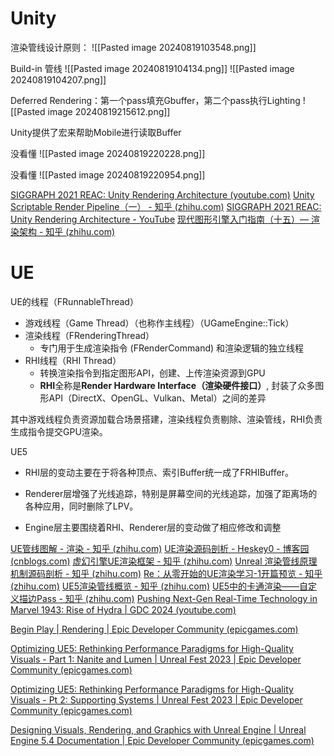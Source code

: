 

# Unity

渲染管线设计原则：
![[Pasted image 20240819103548.png]]

Build-in 管线
![[Pasted image 20240819104134.png]]
![[Pasted image 20240819104207.png]] 

Deferred Rendering：第一个pass填充Gbuffer，第二个pass执行Lighting
![[Pasted image 20240819215612.png]]

Unity提供了宏来帮助Mobile进行读取Buffer

没看懂
![[Pasted image 20240819220228.png]]

没看懂
![[Pasted image 20240819220954.png]]


[SIGGRAPH 2021 REAC: Unity Rendering Architecture (youtube.com)](https://www.youtube.com/watch?v=6LzcXPIWUbc)
[Unity Scriptable Render Pipeline（一） - 知乎 (zhihu.com)](https://zhuanlan.zhihu.com/p/460780649)
[SIGGRAPH 2021 REAC: Unity Rendering Architecture - YouTube](https://www.youtube.com/watch?v=6LzcXPIWUbc)
[现代图形引擎入门指南（十五）— 渲染架构 - 知乎 (zhihu.com)](https://zhuanlan.zhihu.com/p/659774241)

# UE


UE的线程（FRunnableThread）

- 游戏线程（Game Thread）（也称作主线程）（UGameEngine::Tick）
- 渲染线程（FRenderingThread）
    - 专门用于生成渲染指令 (FRenderCommand) 和渲染逻辑的独立线程
- RHI线程（RHI Thread）
    - 转换渲染指令到指定图形API，创建、上传渲染资源到GPU
    - **RHI**全称是**Render Hardware Interface（渲染硬件接口）**, 封装了众多图形API（DirectX、OpenGL、Vulkan、Metal）之间的差异

其中游戏线程负责资源加载合场景搭建，渲染线程负责剔除、渲染管线，RHI负责生成指令提交GPU渲染。

UE5
- RHI层的变动主要在于将各种顶点、索引Buffer统一成了FRHIBuffer。
    
- Renderer层增强了光线追踪，特别是屏幕空间的光线追踪，加强了距离场的各种应用，同时删除了LPV。
    
- Engine层主要围绕着RHI、Renderer层的变动做了相应修改和调整







[UE管线图解 - 渲染 - 知乎 (zhihu.com)](https://zhuanlan.zhihu.com/p/640554450)
[UE渲染源码剖析 - Heskey0 - 博客园 (cnblogs.com)](https://www.cnblogs.com/Heskey0/p/16182731.html)
[虚幻引擎UE渲染框架 - 知乎 (zhihu.com)](https://zhuanlan.zhihu.com/p/484960867)
[Unreal 渲染管线原理机制源码剖析 - 知乎 (zhihu.com)](https://zhuanlan.zhihu.com/p/641367884)
[Re：从零开始的UE渲染学习-1开篇预览 - 知乎 (zhihu.com)](https://zhuanlan.zhihu.com/p/680266148)
[UE5渲染管线概览 - 知乎 (zhihu.com)](https://zhuanlan.zhihu.com/p/508372052)
[UE5中的卡通渲染——自定义描边Pass - 知乎 (zhihu.com)](https://zhuanlan.zhihu.com/p/597864516)
[Pushing Next-Gen Real-Time Technology in Marvel 1943: Rise of Hydra | GDC 2024 (youtube.com)](https://www.youtube.com/watch?v=PRc_Vy-W0yw)



[Begin Play | Rendering | Epic Developer Community (epicgames.com)](https://dev.epicgames.com/community/learning/tutorials/vyZ1/unreal-engine-begin-play-rendering)

[Optimizing UE5: Rethinking Performance Paradigms for High-Quality Visuals - Part 1: Nanite and Lumen | Unreal Fest 2023 | Epic Developer Community (epicgames.com)](https://dev.epicgames.com/community/learning/talks-and-demos/Vpv2/unreal-engine-optimizing-ue5-rethinking-performance-paradigms-for-high-quality-visuals-part-1-nanite-and-lumen-unreal-fest-2023)

[Optimizing UE5: Rethinking Performance Paradigms for High-Quality Visuals - Pt 2: Supporting Systems | Unreal Fest 2023 | Epic Developer Community (epicgames.com)](https://dev.epicgames.com/community/learning/talks-and-demos/VlO2/unreal-engine-optimizing-ue5-rethinking-performance-paradigms-for-high-quality-visuals-pt-2-supporting-systems-unreal-fest-2023)

[Designing Visuals, Rendering, and Graphics with Unreal Engine | Unreal Engine 5.4 Documentation | Epic Developer Community (epicgames.com)](https://dev.epicgames.com/documentation/en-us/unreal-engine/designing-visuals-rendering-and-graphics-with-unreal-engine)